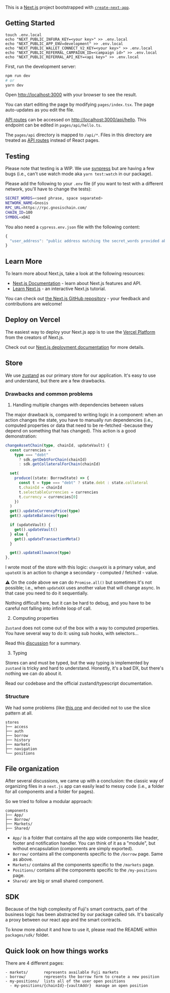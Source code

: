 This is a [Next.js](https://nextjs.org/) project bootstrapped with [`create-next-app`](https://github.com/vercel/next.js/tree/canary/packages/create-next-app).

## Getting Started

```
touch .env.local
echo "NEXT_PUBLIC_INFURA_KEY=<your key>" >> .env.local
echo "NEXT_PUBLIC_APP_ENV=development" >> .env.local
echo "NEXT_PUBLIC_WALLET_CONNECT_V2_KEY=<your key>" >> .env.local
echo "NEXT_PUBLIC_REFERRAL_CAMPAIGN_ID=<campaign id>" >> .env.local
echo "NEXT_PUBLIC_REFERRAL_API_KEY=<api key>" >> .env.local
```

First, run the development server:

```bash
npm run dev
# or
yarn dev
```

Open [http://localhost:3000](http://localhost:3000) with your browser to see the result.

You can start editing the page by modifying `pages/index.tsx`. The page auto-updates as you edit the file.

[API routes](https://nextjs.org/docs/api-routes/introduction) can be accessed on [http://localhost:3000/api/hello](http://localhost:3000/api/hello). This endpoint can be edited in `pages/api/hello.ts`.

The `pages/api` directory is mapped to `/api/*`. Files in this directory are treated as [API routes](https://nextjs.org/docs/api-routes/introduction) instead of React pages.

## Testing

Please note that testing is a WIP. We use [synpress](https://github.com/synthetixio/synpress) but are having a few bugs (i.e., can't use watch mode aka `yarn test:watch` in our package).

Please add the following to your `.env` file (if you want to test with a different network, you'll have to change the tests):

```bash
SECRET_WORDS=<seed phrase, space separated>
NETWORK_NAME=Gnosis
RPC_URL=https://rpc.gnosischain.com/
CHAIN_ID=100
SYMBOL=xDAI
```

You also need a `cypress.env.json` file with the following content:

```ts
{
  "user_address": "public address matching the secret_words provided above"
}
```

## Learn More

To learn more about Next.js, take a look at the following resources:

- [Next.js Documentation](https://nextjs.org/docs) - learn about Next.js features and API.
- [Learn Next.js](https://nextjs.org/learn) - an interactive Next.js tutorial.

You can check out [the Next.js GitHub repository](https://github.com/vercel/next.js/) - your feedback and contributions are welcome!

## Deploy on Vercel

The easiest way to deploy your Next.js app is to use the [Vercel Platform](https://vercel.com/new?utm_medium=default-template&filter=next.js&utm_source=create-next-app&utm_campaign=create-next-app-readme) from the creators of Next.js.

Check out our [Next.js deployment documentation](https://nextjs.org/docs/deployment) for more details.

## Store

We use [zustand](https://github.com/pmndrs/zustand) as our primary store for our application. It's easy to use and understand, but there are a few drawbacks.

### Drawbacks and common problems

1. Handling multiple changes with dependencies between values

The major drawback is, compared to writing logic in a component: when an action changes the state, you have to manually run dependencies (i.e., computed properties or data that need to be re-fetched -because they depend on something that has changed). This action is a good demonstration:

```ts
changeAssetChain(type, chainId, updateVault) {
  const currencies =
    type === "debt"
      ? sdk.getDebtForChain(chainId)
      : sdk.getCollateralForChain(chainId)

  set(
    produce((state: BorrowState) => {
      const t = type === "debt" ? state.debt : state.collateral
      t.chainId = chainId
      t.selectableCurrencies = currencies
      t.currency = currencies[0]
    })
  )
  get().updateCurrencyPrice(type)
  get().updateBalances(type)

  if (updateVault) {
    get().updateVault()
  } else {
    get().updateTransactionMeta()
  }

  get().updateAllowance(type)
},
```

I wrote most of the store with this logic: `changeXX` is a primary value, and `upateXX` is an action to change a secondary - computed / fetched - value.

⚠️ On the code above we can do `Promise.all()` but sometimes it's not possible; i.e., when `updateXX` uses another value that will change async. In that case you need to do it sequentially.

Nothing difficult here, but it can be hard to debug, and you have to be careful not falling into infinite loop of call.

2. Computing properties

`Zustand` does not come out of the box with a way to computed properties. You have several way to do it: using sub hooks, with selectors...

Read this [discussion](https://github.com/pmndrs/zustand/discussions/1384#discussion-4499797) for a summary.

3. Typing

Stores can and must be typed, but the way typing is implemented by `zustand` is tricky and hard to understand. Honestly, it's a bad DX, but there's nothing we can do about it.

Read our codebase and the official zustand/typescript documentation.

### Structure

We had some problems (like [this one](https://github.com/pmndrs/zustand/discussions/1409) and decided not to use the slice pattern at all.

```
stores
├── access
├── auth
├── borrow
├── history
├── markets
├── navigation
└── positions
```

## File organization

After several discussions, we came up with a conclusion: the classic way of organizing files in a `next.js` app can easily lead to messy code (i.e., a folder for all components and a folder for pages).

So we tried to follow a modular approach:

```
components
├── App/
├── Borrow/
├── Markets/
├── Shared/
```

- `App/` is a folder that contains all the app wide components like header, footer and notification handler. You can think of it as a "module", but without encapsulation (components are simply exported).
- `Borrow/` contains all the components specific to the `/borrow` page. Same as above.
- `Markets/` contains all the components specific to the `/markets` page.
- `Positions/` contains all the components specific to the `/my-positions` page.
- `Shared/` are big or small shared component.

## SDK

Because of the high complexity of Fuji's smart contracts, part of the business logic has been abstracted by our package called `Sdk`. It's basically a proxy between our react app and the smart contracts.

To know more about it and how to use it, please read the README within `packages/sdk/` folder.

## Quick look on how things works

There are 4 different pages:

```
- markets/       represents available Fuji markets
- borrow/        represents the borrow form to create a new position
- my-positions/  lists all of the user open positions
  - my-positions/{chainId}-{vaultAddr}  manage an open position
```

